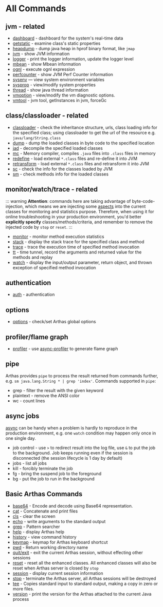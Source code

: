 # All Commands

## jvm - related

- [dashboard](dashboard.md) - dashboard for the system's real-time data
- [getstatic](getstatic.md) - examine class's static properties
- [heapdump](heapdump.md) - dump java heap in hprof binary format, like `jmap`
- [jvm](jvm.md) - show JVM information
- [logger](logger.md) - print the logger information, update the logger level
- [mbean](mbean.md) - show Mbean information
- [ognl](ognl.md) - execute ognl expression
- [perfcounter](perfcounter.md) - show JVM Perf Counter information
- [sysenv](sysenv.md) — view system environment variables
- [sysprop](sysprop.md) - view/modify system properties
- [thread](thread.md) - show java thread information
- [vmoption](vmoption.md) - view/modify the vm diagnostic options.
- [vmtool](vmtool.md) - jvm tool, getInstances in jvm, forceGc

## class/classloader - related

- [classloader](classloader.md) - check the inheritance structure, urls, class loading info for the specified class; using classloader to get the url of the resource e.g. `java/lang/String.class`
- [dump](dump.md) - dump the loaded classes in byte code to the specified location
- [jad](jad.md) - decompile the specified loaded classes
- [mc](mc.md) - Memory compiler, compiles `.java` files into `.class` files in memory
- [redefine](redefine.md) - load external `*.class` files and re-define it into JVM
- [retransform](retransform.md) - load external `*.class` files and retransform it into JVM
- [sc](sc.md) - check the info for the classes loaded by JVM
- [sm](sm.md) - check methods info for the loaded classes

## monitor/watch/trace - related

::: warning
**Attention**: commands here are taking advantage of byte-code-injection, which means we are injecting some [aspects](https://en.wikipedia.org/wiki/Aspect-oriented_programming) into the current classes for monitoring and statistics purpose. Therefore, when using it for online troubleshooting in your production environment, you'd better **explicitly specify** classes/methods/criteria, and remember to remove the injected code by `stop` or `reset`.
:::

- [monitor](monitor.md) - monitor method execution statistics
- [stack](stack.md) - display the stack trace for the specified class and method
- [trace](trace.md) - trace the execution time of specified method invocation
- [tt](tt.md) - time tunnel, record the arguments and returned value for the methods and replay
- [watch](watch.md) - display the input/output parameter, return object, and thrown exception of specified method invocation

## authentication

- [auth](auth.md) - authentication

## options

- [options](options.md) - check/set Arthas global options

## profiler/flame graph

- [profiler](profiler.md) - use [async-profiler](https://github.com/jvm-profiling-tools/async-profiler) to generate flame graph

## pipe

Arthas provides `pipe` to process the result returned from commands further, e.g. `sm java.lang.String * | grep 'index'`. Commands supported in `pipe`:

- grep - filter the result with the given keyword
- plaintext - remove the ANSI color
- wc - count lines

## async jobs

[async](async.md) can be handy when a problem is hardly to reproduce in the production environment, e.g. one `watch` condition may happen only once in one single day.

- job control - use `>` to redirect result into the log file, use `&` to put the job to the background. Job keeps running even if the session is disconnected (the session lifecycle is 1 day by default)
- jobs - list all jobs
- kill - forcibly terminate the job
- fg - bring the suspend job to the foreground
- bg - put the job to run in the background

## Basic Arthas Commands

- [base64](base64.md) - Encode and decode using Base64 representation.
- [cat](cat.md) - Concatenate and print files
- [cls](cls.md) - clear the screen
- [echo](echo.md) - write arguments to the standard output
- [grep](grep.md) - Pattern searcher
- [help](help.md) - display Arthas help
- [history](history.md) - view command history
- [keymap](keymap.md) - keymap for Arthas keyboard shortcut
- [pwd](pwd.md) - Return working directory name
- [quit/exit](quit.md) - exit the current Arthas session, without effecting other sessions
- [reset](reset.md) - reset all the enhanced classes. All enhanced classes will also be reset when Arthas server is closed by `stop`
- [session](session.md) - display current session information
- [stop](stop.md) - terminate the Arthas server, all Arthas sessions will be destroyed
- [tee](tee.md) - Copies standard input to standard output, making a copy in zero or more files.
- [version](version.md) - print the version for the Arthas attached to the current Java process
